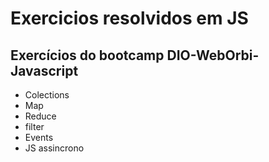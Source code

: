 # Exercicios resolvidos em JS
## Exercícios do bootcamp DIO-WebOrbi-Javascript

- Colections
- Map
- Reduce
- filter
- Events
- JS assincrono
